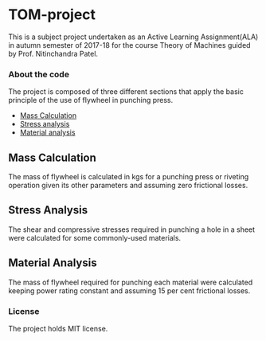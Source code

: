 # TOM-project
 This is a subject project undertaken as an Active Learning Assignment(ALA) in autumn semester of 2017-18 for the course Theory of Machines guided by Prof. Nitinchandra Patel.
 
### About the code
The project is composed of three different sections that apply the basic principle of the use of flywheel in punching press.
- [Mass Calculation](#mass-calculation)
- [Stress analysis](#stress-analysis)
- [Material analysis](#material-analysis)

## Mass Calculation
The mass of flywheel is calculated in kgs for a punching press or riveting operation given its other parameters and assuming zero frictional losses.

## Stress Analysis
The shear and compressive stresses required in punching a hole in a sheet were calculated for some commonly-used materials.

## Material Analysis
The mass of flywheel required for punching each material were calculated keeping power rating constant and assuming 15 per cent frictional losses.

### License
The project holds MIT license.

